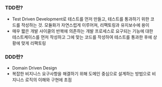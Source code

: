 ### TDD란?

- Test Driven Development로 테스트를 먼저 만들고, 테스트를 통과하기 위한 코드를 작성하는 것. 모듈화가 자연스럽게 이루어져, 리팩토링과 유지보수에 용이
- 매우 짧은 개발 사이클의 반복에 의존하는 개발 프로세스로 요구되는 기능에 대한 테스트케이스를 먼저 작성하고 그에 맞는 코드를 작성하여 테스트를 통과한 후에 상황에 맞게 리팩토링

### DDD란?

- Domain Driven Design
- 복잡한 비지니스 요구사항을 해결하기 위해 도메인 중심으로 설계하는 방법으로 비지니스 로직의 이해와 구현에 초점
